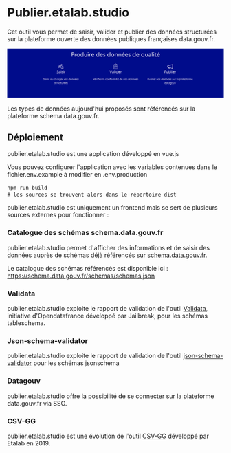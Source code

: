 # Publier.etalab.studio

Cet outil vous permet de saisir, valider et publier des données structurées sur la plateforme ouverte des données publiques françaises data.gouv.fr.

![](./screenshot.png)

Les types de données aujourd'hui proposés sont référencés sur la plateforme schema.data.gouv.fr.

## Déploiement

publier.etalab.studio est une application développé en vue.js

Vous pouvez configurer l'application avec les variables contenues dans le fichier.env.example à modifier en .env.production

```
npm run build
# les sources se trouvent alors dans le répertoire dist
```

publier.etalab.studio est uniquement un frontend mais se sert de plusieurs sources externes pour fonctionner :

### Catalogue des schémas schema.data.gouv.fr

publier.etalab.studio permet d'afficher des informations et de saisir des données auprès de schémas déjà référencés sur [schema.data.gouv.fr](https://github.com/etalab/schema.data.gouv.fr). 

Le catalogue des schémas référencés est disponible ici : https://schema.data.gouv.fr/schemas/schemas.json

### Validata

publier.etalab.studio exploite le rapport de validation de l'outil [Validata](https://git.opendatafrance.net/validata), initiative d'Opendatafrance développé par Jailbreak, pour les schémas tableschema.

### Json-schema-validator

publier.etalab.studio exploite le rapport de validation de l'outil [json-schema-validator](https://github.com/geoffreyaldebert/json-schema-validator) pour les schémas jsonschema

### Datagouv

publier.etalab.studio offre la possibilité de se connecter sur la plateforme data.gouv.fr via SSO. 


### CSV-GG

publier.etalab.studio est une évolution de l'outil [CSV-GG](https://github.com/etalab/csv-gg) développé par Etalab en 2019.
